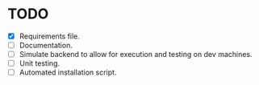# TODO

- [x] Requirements file.
- [ ] Documentation.
- [ ] Simulate backend to allow for execution and testing on dev machines.
- [ ] Unit testing.
- [ ] Automated installation script.
